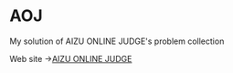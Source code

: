 # AOJ
My solution of AIZU ONLINE JUDGE's problem collection

Web site ->[AIZU ONLINE JUDGE](http://judge.u-aizu.ac.jp/onlinejudge/)

